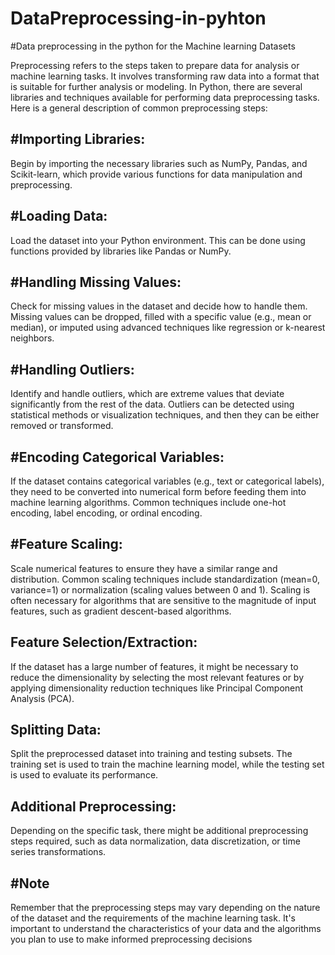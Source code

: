 # DataPreprocessing-in-pyhton
#Data preprocessing in the python for the Machine learning Datasets

Preprocessing refers to the steps taken to prepare data for analysis or machine learning tasks. It involves transforming raw data into a format that is suitable for further analysis or modeling. In Python, there are several libraries and techniques available for performing data preprocessing tasks. Here is a general description of common preprocessing steps:

<h2>#Importing Libraries:</h2>

Begin by importing the necessary libraries such as NumPy, Pandas, and Scikit-learn, which provide various functions for data manipulation and preprocessing.

<h2>#Loading Data:</h2>

Load the dataset into your Python environment. This can be done using functions provided by libraries like Pandas or NumPy.

<h2>#Handling Missing Values:</h2> 

Check for missing values in the dataset and decide how to handle them. Missing values can be dropped, filled with a specific value (e.g., mean or median), or imputed using advanced techniques like regression or k-nearest neighbors.

<h2>#Handling Outliers:</h2>

Identify and handle outliers, which are extreme values that deviate significantly from the rest of the data. Outliers can be detected using statistical methods or visualization techniques, and then they can be either removed or transformed.

<h2>#Encoding Categorical Variables:</h2> 

If the dataset contains categorical variables (e.g., text or categorical labels), they need to be converted into numerical form before feeding them into machine learning algorithms. Common techniques include one-hot encoding, label encoding, or ordinal encoding.

<h2>#Feature Scaling:</h2>

Scale numerical features to ensure they have a similar range and distribution. Common scaling techniques include standardization (mean=0, variance=1) or normalization (scaling values between 0 and 1). Scaling is often necessary for algorithms that are sensitive to the magnitude of input features, such as gradient descent-based algorithms.

<h2>Feature Selection/Extraction:</h2>

If the dataset has a large number of features, it might be necessary to reduce the dimensionality by selecting the most relevant features or by applying dimensionality reduction techniques like Principal Component Analysis (PCA).

<h2>Splitting Data:</h2> 

Split the preprocessed dataset into training and testing subsets. The training set is used to train the machine learning model, while the testing set is used to evaluate its performance.

<h2>Additional Preprocessing:</h2> 

Depending on the specific task, there might be additional preprocessing steps required, such as data normalization, data discretization, or time series transformations.
<h2>#Note</h2>

Remember that the preprocessing steps may vary depending on the nature of the dataset and the requirements of the machine learning task. It's important to understand the characteristics of your data and the algorithms you plan to use to make informed preprocessing decisions

